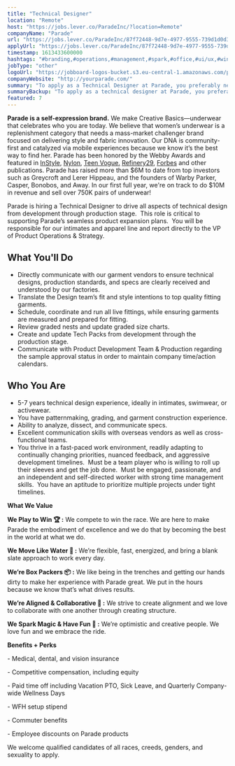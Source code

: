 ```yaml
---
title: "Technical Designer"
location: "Remote"
host: "https://jobs.lever.co/ParadeInc/?location=Remote"
companyName: "Parade"
url: "https://jobs.lever.co/ParadeInc/87f72448-9d7e-4977-9555-739d1d0d33f6"
applyUrl: "https://jobs.lever.co/ParadeInc/87f72448-9d7e-4977-9555-739d1d0d33f6/apply"
timestamp: 1613433600000
hashtags: "#branding,#operations,#management,#spark,#office,#ui/ux,#windows,#translation"
jobType: "other"
logoUrl: "https://jobboard-logos-bucket.s3.eu-central-1.amazonaws.com/parade"
companyWebsite: "http://yourparade.com/"
summary: "To apply as a Technical Designer at Parade, you preferably need to have 5-7 years technical design experience, ideally in intimates, swimwear, or activewear."
summaryBackup: "To apply as a technical designer at Parade, you preferably need to have some knowledge of: #ui/ux, #windows, #branding."
featured: 7
---
```


**Parade is a self-expression brand.** We make Creative Basics—underwear that celebrates who you are today. We believe that women’s underwear is a replenishment category that needs a mass-market challenger brand focused on delivering style and fabric innovation. Our DNA is community-first and catalyzed via mobile experiences because we know it’s the best way to find her. Parade has been honored by the Webby Awards and featured in [InStyle](https://www.instyle.com/fashion/parade-underwear-review), [Nylon](https://www.nylon.com/parade-underwear-brand-founder), [Teen Vogue.](https://www.teenvogue.com/story/parade-underwear-thongs-review) [Refinery29](https://www.refinery29.com/en-us/2020/02/9351825/parade-game-time-size-inclusive-underwear-collection), [Forbes](https://www.forbes.com/sites/virgietovar/2019/11/19/new-underwear-brand-parade-offers-extended-sizing--sustainable-fabrics-for-9/#2a9abdb7192c) and other publications. Parade has raised more than $6M to date from top investors such as Greycroft and Lerer Hippeau, and the founders of Warby Parker, Casper, Bonobos, and Away. In our first full year, we're on track to do $10M in revenue and sell over 750K pairs of underwear!

Parade is hiring a Technical Designer to drive all aspects of technical design from development through production stage.  This role is critical to supporting Parade’s seamless product expansion plans.  You will be responsible for our intimates and apparel line and report directly to the VP of Product Operations & Strategy.   

## What You'll Do

*   Directly communicate with our garment vendors to ensure technical designs, production standards, and specs are clearly received and understood by our factories.
*   Translate the Design team’s fit and style intentions to top quality fitting garments.
*   Schedule, coordinate and run all live fittings, while ensuring garments are measured and prepared for fitting.
*   Review graded nests and update graded size charts.
*   Create and update Tech Packs from development through the production stage.
*   Communicate with Product Development Team & Production regarding the sample approval status in order to maintain company time/action calendars.

## Who You Are

*   5-7 years technical design experience, ideally in intimates, swimwear, or activewear.
*   You have patternmaking, grading, and garment construction experience.
*   Ability to analyze, dissect, and communicate specs.
*   Excellent communication skills with overseas vendors as well as cross-functional teams.
*   You thrive in a fast-paced work environment, readily adapting to continually changing priorities, nuanced feedback, and aggressive development timelines.  Must be a team player who is willing to roll up their sleeves and get the job done.  Must be engaged, passionate, and an independent and self-directed worker with strong time management skills.  You have an aptitude to prioritize multiple projects under tight timelines.

**What We Value**

**We Play to Win 🏆 :** We compete to win the race. We are here to make Parade the embodiment of excellence and we do that by becoming the best in the world at what we do.

**We Move Like Water 🌊 :** We’re flexible, fast, energized, and bring a blank slate approach to work every day. 

**We’re Box Packers 📦 :** We like being in the trenches and getting our hands dirty to make her experience with Parade great. We put in the hours because we know that’s what drives results. 

**We’re Aligned & Collaborative 💚 :** We strive to create alignment and we love to collaborate with one another through creating structure. 

**We Spark Magic & Have Fun 🌟 :** We’re optimistic and creative people. We love fun and we embrace the ride. 

**Benefits + Perks**

\- Medical, dental, and vision insurance

\- Competitive compensation, including equity

\- Paid time off including Vacation PTO, Sick Leave, and Quarterly Company-wide Wellness Days

\- WFH setup stipend

\- Commuter benefits

\- Employee discounts on Parade products

We welcome qualified candidates of all races, creeds, genders, and sexuality to apply.
